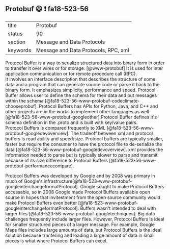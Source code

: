 ## Protobuf :smiley: :exclamation: fa18-523-56


|          |                            |
| -------- | -------------------------- |
| title    | Protobuf                   | 
| status   | 90                         |
| section  | Message and Data Protocols |
| keywords | Message and Data Protocols, RPC, xml  |

Protocol Buffer is a way to serialize structured data into binary form in 
order to transfer it over wires or for storage. [@www-protobuf] It is used for
inter application communication or for remote procedure call (RPC).  
It involves an interface description that describes the structure of 
some data and a program that can generate source code or parse it back 
to the binary form. It emphasizes simplicity, performance and speed. 
Protocol Buffer allows user to define the schema for their data and put 
messages within the schema 
[@fa18-523-56-www-protobuf-codeclimate-chooseprobuf].
Protocol Buffers has APIs for Python, Java, and C++ and other projects are
in the works to implement other languages as well
[@fa18-523-56-www-protobuf-googleother].Protocol Buffer defines it's schema
definition in the .proto and is built with key/value pairs.  
Protocol Buffers is compared frequently to XML
[@fa18-523-56-www-protobuf-googledevoverview]. 
The tradeoff between xml and protocol buffers is read ability and speed/size.
Protocal buffers are typically smaller, faster but require the consumer to
have the protocol file to de-serialize the data
[@fa18-523-56-www-protobuf-googledevoverview]. xml provides the information
needed to parse but is typically slower to parse and transmit because of its
size difference to Protocol Buffers
[@fa18-523-56-www-protobuf-performancecompare].

Protocol Buffers was developed by Google and by 2008 was primary in much of 
Google's infrastructure[@fa18-523-www-protobuf-googleinterchangeformatProtocol]. 
Google sought to make Protocol Buffers accessable, so in 2008 Google made 
Protocol Buffers available open source in hopes that invitestment from the 
open source community would make Protocol Buffers even better
[@fa18-523-www-protobuf-googleinterchangeformatProtocol]. Buffers wasn't 
intended to deal with larger files [@fa18-523-56-www-protobuf-googletechniques]. 
Big data challenges frequently include larger files. However, Protocol Buffers 
is ideal for smaller structured pieces of a larger message. For example, 
Google Maps files includes large amounts of data, but Protocol Buffers is the 
ideal solution because tranfering and loading a large amount of data in small 
pieces is what where Protocol Buffers can excel.





